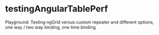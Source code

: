 testingAngularTablePerf
=======================

Playground: Testing ngGrid versus custom repeater and different options, one way / two way binding, one time binding
